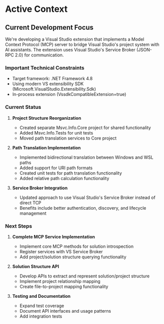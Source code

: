 # Active Context

## Current Development Focus

We're developing a Visual Studio extension that implements a Model Context Protocol (MCP) server to bridge Visual Studio's project system with AI assistants. The extension uses Visual Studio's Service Broker (JSON-RPC 2.0) for communication.

### Important Technical Constraints
- Target framework: .NET Framework 4.8
- Using modern VS extensibility SDK (Microsoft.VisualStudio.Extensibility.Sdk)
- In-process extension (VssdkCompatibleExtension=true)

### Current Status

1. **Project Structure Reorganization**
   - Created separate Msvc.Info.Core project for shared functionality
   - Added Msvc.Info.Tests for unit tests
   - Moved path translation services to Core project

2. **Path Translation Implementation**
   - Implemented bidirectional translation between Windows and WSL paths
   - Added support for URI path formats
   - Created unit tests for path translation functionality
   - Added relative path calculation functionality

3. **Service Broker Integration**
   - Updated approach to use Visual Studio's Service Broker instead of direct TCP
   - Benefits include better authentication, discovery, and lifecycle management

### Next Steps

1. **Complete MCP Service Implementation**
   - Implement core MCP methods for solution introspection
   - Register services with VS Service Broker
   - Add project/solution structure querying functionality

2. **Solution Structure API**
   - Develop APIs to extract and represent solution/project structure
   - Implement project relationship mapping
   - Create file-to-project mapping functionality

3. **Testing and Documentation**
   - Expand test coverage
   - Document API interfaces and usage patterns
   - Add integration tests